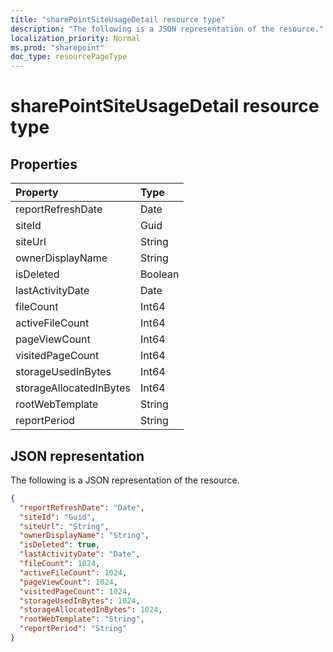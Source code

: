 ```yaml
---
title: "sharePointSiteUsageDetail resource type"
description: "The following is a JSON representation of the resource."
localization_priority: Normal
ms.prod: "sharepoint"
doc_type: resourcePageType
---
```


# sharePointSiteUsageDetail resource type

## Properties

| Property                | Type    |
| :---------------------- | :------ |
| reportRefreshDate       | Date    |
| siteId                  | Guid  |
| siteUrl                 | String  |
| ownerDisplayName        | String  |
| isDeleted               | Boolean |
| lastActivityDate        | Date    |
| fileCount               | Int64   |
| activeFileCount         | Int64   |
| pageViewCount           | Int64   |
| visitedPageCount        | Int64   |
| storageUsedInBytes      | Int64   |
| storageAllocatedInBytes | Int64   |
| rootWebTemplate         | String  |
| reportPeriod            | String  |

## JSON representation

The following is a JSON representation of the resource.

<!-- {
  "blockType": "resource",
  "@odata.type": "microsoft.graph.sharePointSiteUsageDetail"
} -->

```json
{
  "reportRefreshDate": "Date", 
  "siteId": "Guid", 
  "siteUrl": "String", 
  "ownerDisplayName": "String", 
  "isDeleted": true, 
  "lastActivityDate": "Date", 
  "fileCount": 1024, 
  "activeFileCount": 1024, 
  "pageViewCount": 1024, 
  "visitedPageCount": 1024, 
  "storageUsedInBytes": 1024, 
  "storageAllocatedInBytes": 1024, 
  "rootWebTemplate": "String", 
  "reportPeriod": "String"
}
```

